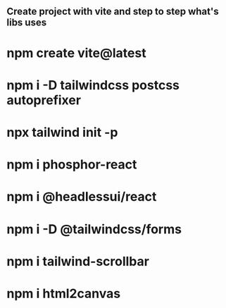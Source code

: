 ## Create project with vite and step to step what's libs uses

# npm create vite@latest

# npm i -D tailwindcss postcss autoprefixer

# npx tailwind init -p

# npm i phosphor-react

# npm i @headlessui/react

# npm i -D @tailwindcss/forms

# npm i tailwind-scrollbar

# npm i html2canvas
